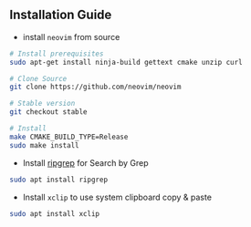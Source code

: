 ## Installation Guide

- install `neovim` from source

```sh
# Install prerequisites
sudo apt-get install ninja-build gettext cmake unzip curl

# Clone Source
git clone https://github.com/neovim/neovim

# Stable version
git checkout stable

# Install
make CMAKE_BUILD_TYPE=Release
sudo make install
```

- Install [ripgrep](https://github.com/BurntSushi/ripgrep#installation) for Search by Grep

```sh
sudo apt install ripgrep
```

- Install `xclip` to use system clipboard copy & paste

```sh
sudo apt install xclip
```

